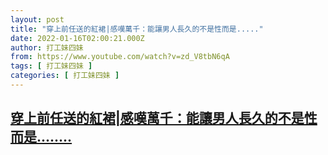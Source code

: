 ```yaml
---
layout: post
title: "穿上前任送的紅裙|感嘆萬千：能讓男人長久的不是性而是....."
date: 2022-01-16T02:00:21.000Z
author: 打工妹四妹
from: https://www.youtube.com/watch?v=zd_V8tbN6qA
tags: [ 打工妹四妹 ]
categories: [ 打工妹四妹 ]
---
```

<!--1642298421000-->
[穿上前任送的紅裙|感嘆萬千：能讓男人長久的不是性而是........](https://www.youtube.com/watch?v=zd_V8tbN6qA)
------

<div>

</div>
